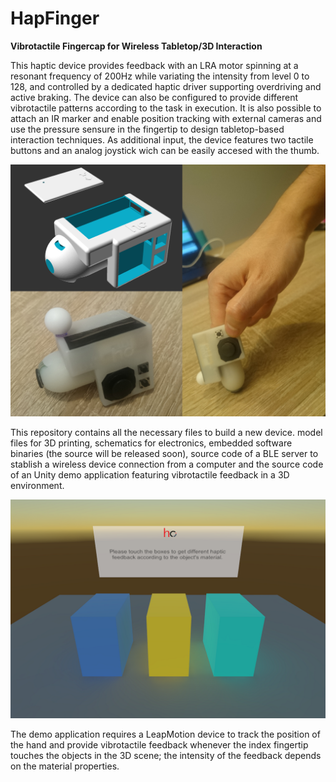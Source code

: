 # HapFinger
<b>Vibrotactile Fingercap for Wireless Tabletop/3D Interaction</b>

This haptic device provides feedback with an LRA motor spinning at a resonant frequency of  200Hz  while  variating  the  intensity  from  level  0  to  128, and controlled by a dedicated haptic driver supporting overdriving and active braking. The device can also be configured to provide different vibrotactile patterns according to the task in execution. It is also possible to attach an IR marker and enable position tracking with external cameras and use the pressure sensure in the fingertip to design tabletop-based interaction techniques. As additional input, the device features two tactile buttons and an analog joystick wich can be easily accesed with the thumb.

![Screenshot](Media/device.png)

This repository contains all the necessary files to build a new device. model files for 3D printing, schematics for electronics, embedded software binaries (the source will be released soon), source code of a BLE server to stablish a wireless device connection from a computer and the source code of an Unity demo application featuring vibrotactile feedback in a 3D environment.

![Screenshot](Media/app.png)

The demo application requires a LeapMotion device to track the position of the hand and provide vibrotactile feedback whenever the index fingertip touches the objects in the 3D scene; the intensity of the feedback depends on the material properties.
